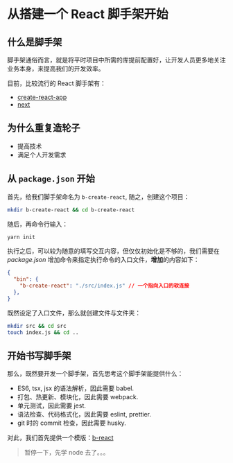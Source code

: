 # 从搭建一个 React 脚手架开始

## 什么是脚手架

脚手架通俗而言，就是将平时项目中所需的库提前配置好，让开发人员更多地关注业务本身，来提高我们的开发效率。

目前，比较流行的 React 脚手架有：

- [create-react-app](https://github.com/facebook/create-react-app)
- [next](https://nextjs.org/)

## 为什么重复造轮子

- 提高技术
- 满足个人开发需求

## 从 `package.json` 开始

首先，给我们脚手架命名为 `b-create-react`, 随之，创建这个项目：

```sh
mkdir b-create-react && cd b-create-react
```

随后，再命令行输入：

```sh
yarn init
```

执行之后，可以较为随意的填写交互内容，但仅仅初始化是不够的，我们需要在 *package.json* 增加命令来指定执行命令的入口文件，**增加**的内容如下：

```json
{
  "bin": {
    "b-create-react": "./src/index.js" // 一个指向入口的软连接
  },
}
```

既然设定了入口文件，那么就创建文件与文件夹：

```sh
mkdir src && cd src
touch index.js && cd ..
```

## 开始书写脚手架

那么，既然要开发一个脚手架，首先思考这个脚手架能提供什么：

- ES6, tsx, jsx 的语法解析，因此需要 babel.
- 打包、热更新、模块化，因此需要 webpack.
- 单元测试，因此需要 jest.
- 语法检查、代码格式化，因此需要 eslint, prettier.
- git 时的 commit 检查，因此需要 husky.

对此，我们首先提供一个模版：[b-react](https://github.com/bvanjoi/b-react)

> 暂停一下，先学 node 去了。。。
